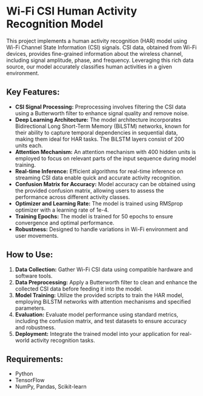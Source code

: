 # Wi-Fi CSI Human Activity Recognition Model

This project implements a human activity recognition (HAR) model using Wi-Fi Channel State Information (CSI) signals. CSI data, obtained from Wi-Fi devices, provides fine-grained information about the wireless channel, including signal amplitude, phase, and frequency. Leveraging this rich data source, our model accurately classifies human activities in a given environment.

## Key Features:
- **CSI Signal Processing:** Preprocessing involves filtering the CSI data using a Butterworth filter to enhance signal quality and remove noise.
- **Deep Learning Architecture:** The model architecture incorporates Bidirectional Long Short-Term Memory (BiLSTM) networks, known for their ability to capture temporal dependencies in sequential data, making them ideal for HAR tasks. The BiLSTM layers consist of 200 units each.
- **Attention Mechanism:** An attention mechanism with 400 hidden units is employed to focus on relevant parts of the input sequence during model training.
- **Real-time Inference:** Efficient algorithms for real-time inference on streaming CSI data enable quick and accurate activity recognition.
- **Confusion Matrix for Accuracy:** Model accuracy can be obtained using the provided confusion matrix, allowing users to assess the performance across different activity classes.
- **Optimizer and Learning Rate:** The model is trained using RMSprop optimizer with a learning rate of 1e-4.
- **Training Epochs:** The model is trained for 50 epochs to ensure convergence and optimal performance.
- **Robustness:** Designed to handle variations in Wi-Fi environment and user movements.

## How to Use:
1. **Data Collection:** Gather Wi-Fi CSI data using compatible hardware and software tools.
2. **Data Preprocessing:** Apply a Butterworth filter to clean and enhance the collected CSI data before feeding it into the model.
3. **Model Training:** Utilize the provided scripts to train the HAR model, employing BiLSTM networks with attention mechanisms and specified parameters.
4. **Evaluation:** Evaluate model performance using standard metrics, including the confusion matrix, and test datasets to ensure accuracy and robustness.
5. **Deployment:** Integrate the trained model into your application for real-world activity recognition tasks.

## Requirements:
- Python 
- TensorFlow 
- NumPy, Pandas, Scikit-learn

